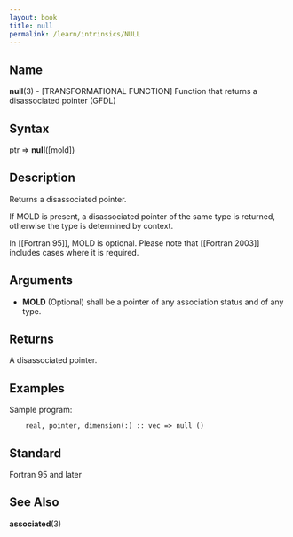 ```yaml
---
layout: book
title: null
permalink: /learn/intrinsics/NULL
---
```

## __Name__

__null__(3) - \[TRANSFORMATIONAL FUNCTION\] Function that returns a disassociated pointer
(GFDL)

## __Syntax__

ptr =\> __null__(\[mold\])

## __Description__

Returns a disassociated pointer.

If MOLD is present, a disassociated pointer of the same type is
returned, otherwise the type is determined by context.

In \[\[Fortran 95\]\], MOLD is optional. Please note that \[\[Fortran
2003\]\] includes cases where it is required.

## __Arguments__

  - __MOLD__
    (Optional) shall be a pointer of any association status and of any
    type.

## __Returns__

A disassociated pointer.

## __Examples__

Sample program:

```
    real, pointer, dimension(:) :: vec => null ()
```

## __Standard__

Fortran 95 and later

## __See Also__

__associated__(3)
